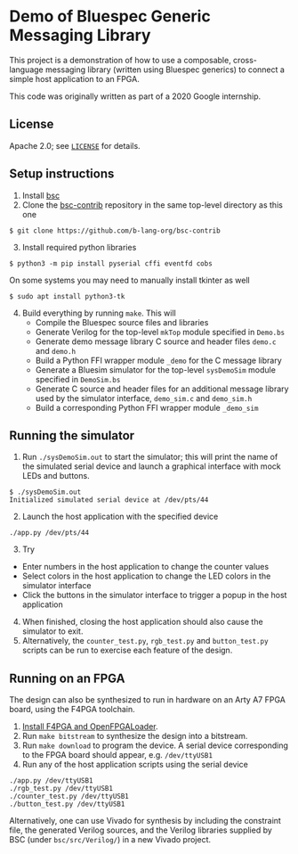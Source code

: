 # Demo of Bluespec Generic Messaging Library

This project is a demonstration of how to use a composable, cross-language
messaging library (written using Bluespec generics) to connect a simple
host application to an FPGA.

This code was originally written as part of a 2020 Google internship.

## License

Apache 2.0; see [`LICENSE`](LICENSE) for details.

## Setup instructions
1. Install [bsc](https://github.com/b-lang-org/bsc)
2. Clone the [bsc-contrib](https://github.com/b-lang-org/bsc-contrib) repository in the same top-level directory as this one
```
$ git clone https://github.com/b-lang-org/bsc-contrib
```
3. Install required python libraries
```
$ python3 -m pip install pyserial cffi eventfd cobs
```
On some systems you may need to manually install tkinter as well
```
$ sudo apt install python3-tk
```
4. Build everything by running `make`.  This will
   * Compile the Bluespec source files and libraries
   * Generate Verilog for the top-level `mkTop` module specified in `Demo.bs`
   * Generate demo message library C source and header files `demo.c` and `demo.h`
   * Build a Python FFI wrapper module `_demo` for the C message library
   * Generate a Bluesim simulator for the top-level `sysDemoSim` module specified in `DemoSim.bs`
   * Generate C source and header files for an additional message library used by the simulator interface, `demo_sim.c` and `demo_sim.h`
   * Build a corresponding Python FFI wrapper module `_demo_sim`


## Running the simulator
1. Run `./sysDemoSim.out` to start the simulator; this will print the name of the simulated serial device and launch a graphical interface with mock LEDs and buttons.
```
$ ./sysDemoSim.out
Initialized simulated serial device at /dev/pts/44
```
2. Launch the host application with the specified device
```
./app.py /dev/pts/44
```
3. Try
  * Enter numbers in the host application to change the counter values
  * Select colors in the host application to change the LED colors in the simulator interface
  * Click the buttons in the simulator interface to trigger a popup in the host application
4. When finished, closing the host application should also cause the simulator to exit.
5. Alternatively, the `counter_test.py`, `rgb_test.py` and `button_test.py` scripts can be run to exercise each feature of the design.


## Running on an FPGA
The design can also be synthesized to run in hardware on an Arty A7 FPGA board, using the F4PGA toolchain.
1. [Install F4PGA and OpenFPGALoader](https://f4pga.readthedocs.io/en/latest/getting-started.html#toolchain-installation).
2. Run `make bitstream` to synthesize the design into a bitstream.
3. Run `make download` to program the device. A serial device corresponding to the FPGA board should appear, e.g. `/dev/ttyUSB1`
4. Run any of the host application scripts using the serial device
```
./app.py /dev/ttyUSB1
./rgb_test.py /dev/ttyUSB1
./counter_test.py /dev/ttyUSB1
./button_test.py /dev/ttyUSB1
```

Alternatively, one can use Vivado for synthesis by including the constraint file, the generated Verilog sources, and the Verilog libraries supplied by BSC
(under `bsc/src/Verilog/`) in a new Vivado project.
